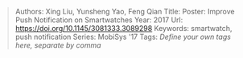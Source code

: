 > Authors: Xing Liu, Yunsheng Yao, Feng Qian
> Title: Poster: Improve Push Notification on Smartwatches
> Year: 2017
> Url: https://doi.org/10.1145/3081333.3089298
> Keywords: smartwatch, push notification
> Series: MobiSys '17
> Tags: *Define your own tags here, separate by comma*